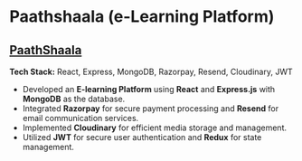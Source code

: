 # Paathshaala (e-Learning Platform)

## [PaathShaala](https://paathshaala.web3ngineer.in)  
**Tech Stack:** React, Express, MongoDB, Razorpay, Resend, Cloudinary, JWT  

- Developed an **E-learning Platform** using **React** and **Express.js** with **MongoDB** as the database.  
- Integrated **Razorpay** for secure payment processing and **Resend** for email communication services.  
- Implemented **Cloudinary** for efficient media storage and management.  
- Utilized **JWT** for secure user authentication and **Redux** for state management.  
